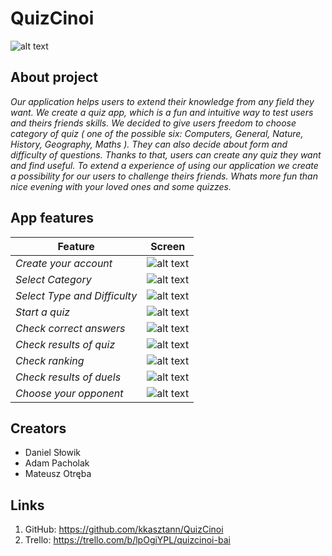

# QuizCinoi
![alt text](Prototyp/logo_app.PNG "logo")

## About project
*Our application helps users to extend their knowledge from any field they want. We create a quiz app, which is a fun and intuitive way to test users and theirs friends skills.
We decided to give users freedom to choose category of quiz ( one of the possible six: Computers, General, Nature, History, Geography, Maths ). They can also decide about form and difficulty of questions.
Thanks to that, users can create any quiz they want and find useful.
To extend a experience of using our application we create a possibility for our users to challenge theirs friends.
Whats more fun than nice evening with your loved ones and some quizzes.*

## App features

**Feature** | **Screen**
------------ | -------------
*Create your account* | ![alt text](Prototyp/login_app.PNG "login")
*Select Category* | ![alt text](Prototyp/categories_app.PNG "categories")
*Select Type and Difficulty* | ![alt text](Prototyp/form_app.PNG "form")
*Start a quiz* | ![alt text](Prototyp/quiz_app.PNG "quiz")
*Check correct answers* | ![alt text](Prototyp/result2_app.PNG "correct answers")
*Check results of quiz* | ![alt text](Prototyp/result_app.PNG "result")
*Check ranking* | ![alt text](Prototyp/ranking_app.PNG "ranking")
*Check results of duels* | ![alt text](Prototyp/duel_app.PNG "duel result")
*Choose your opponent* | ![alt text](Prototyp/available_app.PNG "available duel")

## Creators
* Daniel Słowik
* Adam Pacholak
* Mateusz Otręba

## Links
1. GitHub: https://github.com/kkasztann/QuizCinoi
2. Trello: https://trello.com/b/lpOgiYPL/quizcinoi-bai






